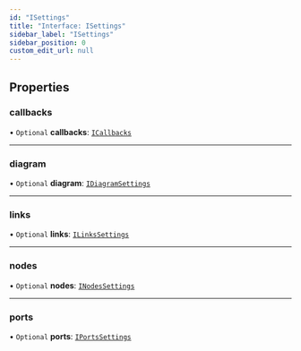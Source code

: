 ```yaml
---
id: "ISettings"
title: "Interface: ISettings"
sidebar_label: "ISettings"
sidebar_position: 0
custom_edit_url: null
---
```


## Properties

### callbacks

• `Optional` **callbacks**: [`ICallbacks`](ICallbacks)

___

### diagram

• `Optional` **diagram**: [`IDiagramSettings`](IDiagramSettings)

___

### links

• `Optional` **links**: [`ILinksSettings`](ILinksSettings)

___

### nodes

• `Optional` **nodes**: [`INodesSettings`](INodesSettings)

___

### ports

• `Optional` **ports**: [`IPortsSettings`](IPortsSettings)
